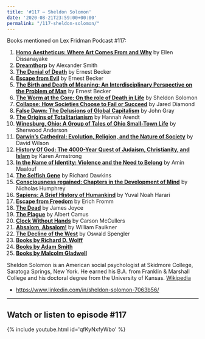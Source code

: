 ```yaml
---
title: '#117 – Sheldon Solomon'
date: '2020-08-21T23:59:00+00:00'
permalink: "/117-sheldon-solomon/"
---
```


Books mentioned on Lex Fridman Podcast #117:

1. <b><a href="https://amzn.to/3XJkcbF" target="_blank" rel="sponsored noopener noreferrer">Homo Aestheticus: Where Art Comes From and Why</a></b> by Ellen Dissanayake
2. <b><a href="https://amzn.to/3VCycBW" target="_blank" rel="sponsored noopener noreferrer">Dreamthorp</a></b> by Alexander Smith
3. <b><a href="https://amzn.to/3UaAh7f" target="_blank" rel="sponsored noopener noreferrer">The Denial of Death</a></b> by Ernest Becker
4. <b><a href="https://amzn.to/3VvbzPK" target="_blank" rel="sponsored noopener noreferrer">Escape from Evil</a></b> by Ernest Becker
5. <b><a href="https://amzn.to/3F9OZXz" target="_blank" rel="sponsored noopener noreferrer">The Birth and Death of Meaning: An Interdisciplinary Perspective on the Problem of Man</a></b> by Ernest Becker
6. <b><a href="https://amzn.to/3ETHLpE" target="_blank" rel="sponsored noopener noreferrer">The Worm at the Core: On the role of Death in Life</a></b> by Sheldon Solomon
7. <b><a href="https://amzn.to/3F6ssdl" target="_blank" rel="sponsored noopener noreferrer">Collapse: How Societies Choose to Fail or Succeed</a></b> by Jared Diamond
8. <b><a href="https://amzn.to/3ELOMsn" target="_blank" rel="sponsored noopener noreferrer">False Dawn: The Delusions of Global Capitalism</a></b> by John Gray
9. <b><a href="https://amzn.to/3Vimsot" target="_blank" rel="sponsored noopener noreferrer">The Origins of Totalitarianism</a></b> by Hannah Arendt
10. <b><a href="https://amzn.to/3Fcbyem" target="_blank" rel="sponsored noopener noreferrer">Winesburg, Ohio: A Group of Tales of Ohio Small-Town Life</a></b> by Sherwood Anderson
11. <b><a href="https://amzn.to/3XFEeUa" target="_blank" rel="sponsored noopener noreferrer">Darwin’s Cathedral: Evolution, Religion, and the Nature of Society</a></b> by David Wilson
12. <b><a href="https://amzn.to/3VyWTPD" target="_blank" rel="sponsored noopener noreferrer">History Of God: The 4000-Year Quest of Judaism, Christianity, and Islam</a></b> by Karen Armstrong
13. <b><a href="https://amzn.to/3XHDkH2" target="_blank" rel="sponsored noopener noreferrer">In the Name of Identity: Violence and the Need to Belong</a></b> by Amin Maalouf
14. <b><a href="https://amzn.to/40NVHvU" target="_blank" rel="sponsored noopener noreferrer">The Selfish Gene</a></b> by Richard Dawkins
15. <b><a href="https://amzn.to/3ucg2eN" target="_blank" rel="sponsored noopener noreferrer">Consciousness regained: Chapters in the Development of Mind</a></b> by Nicholas Humphrey
16. <b><a href="https://amzn.to/3EE8NRC" target="_blank" rel="sponsored noopener noreferrer">Sapiens: A Brief History of Humankind</a></b> by Yuval Noah Harari
17. <b><a href="https://amzn.to/3ELTVAK" target="_blank" rel="sponsored noopener noreferrer">Escape from Freedom</a></b> by Erich Fromm
18. <b><a href="https://amzn.to/3FbqpWr" target="_blank" rel="sponsored noopener noreferrer">The Dead</a></b> by James Joyce
19. <b><a href="https://amzn.to/3OLZCTZ" target="_blank" rel="sponsored noopener noreferrer">The Plague</a></b> by Albert Camus
20. <b><a href="https://amzn.to/3GWibCS" target="_blank" rel="sponsored noopener noreferrer">Clock Without Hands</a></b> by Carson McCullers
21. <b><a href="https://amzn.to/3gOhdxJ" target="_blank" rel="sponsored noopener noreferrer">Absalom, Absalom!</a></b> by William Faulkner
22. <b><a href="https://amzn.to/3UfmhZR" target="_blank" rel="sponsored noopener noreferrer">The Decline of the West</a></b> by Oswald Spengler
23. <b><a href="https://amzn.to/3GSPUwY" target="_blank" rel="sponsored noopener noreferrer">Books by Richard D. Wolff</a></b>
24. <b><a href="https://amzn.to/3AOCJJJ" target="_blank" rel="sponsored noopener noreferrer">Books by Adam Smith</a></b>
25. <b><a href="https://amzn.to/3OZHiH7" target="_blank" rel="sponsored noopener noreferrer">Books by Malcolm Gladwell</a></b>

<!--more-->

Sheldon Solomon is an American social psychologist at Skidmore College, Saratoga Springs, New York. He earned his B.A. from Franklin &amp; Marshall College and his doctoral degree from the University of Kansas. <a href="https://en.wikipedia.org/wiki/Sheldon_Solomon" target="_blank">Wikipedia</a>

- <a href="https://www.linkedin.com/in/sheldon-solomon-7063b56/" target="_blank">https://www.linkedin.com/in/sheldon-solomon-7063b56/</a>

- - - - - -

## Watch or listen to episode #117

{% include youtube.html id='qfKyNxfyWbo' %}